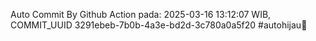 Auto Commit By Github Action pada: 2025-03-16 13:12:07 WIB, COMMIT_UUID 3291ebeb-7b0b-4a3e-bd2d-3c780a0a5f20 #autohijau🗿
